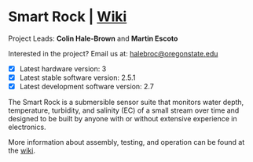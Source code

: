 # Smart Rock |<!-- [Updates](https://github.com/OPEnSLab-OSU/OPEnS-Lab-Home/wiki/smart-rock-updates) |--> [Wiki](https://github.com/OPEnSLab-OSU/SmartRock/wiki)
Project Leads: **Colin Hale-Brown** and **Martin Escoto**

Interested in the project? Email us at: halebroc@oregonstate.edu

<!--**We are taking pre-orders for the V3 Smart Rock at the form [HERE](https://forms.gle/heTsUhmxyKFWzNU9A).**-->

- [x] Latest hardware version: 3
- [x] Latest stable software version: 2.5.1
- [x] Latest development software version: 2.7

The Smart Rock is a submersible sensor suite that monitors water depth, temperature, turbidity, and salinity (EC) of a small stream over time and designed to be built by anyone with or without extensive experience in electronics.

More information about assembly, testing, and operation can be found at the [wiki](https://github.com/OPEnSLab-OSU/SmartRock/wiki).
